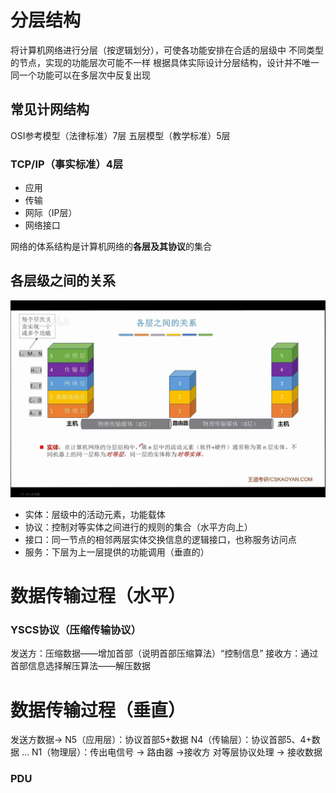 


# 分层结构
将计算机网络进行分层（按逻辑划分），可使各功能安排在合适的层级中
不同类型的节点，实现的功能层次可能不一样
根据具体实际设计分层结构，设计并不唯一
同一个功能可以在多层次中反复出现

## 常见计网结构
OSI参考模型（法律标准）7层
五层模型（教学标准）5层
### TCP/IP（事实标准）4层
- 应用
- 传输
- 网际（IP层）
- 网络接口

网络的体系结构是计算机网络的**各层及其协议**的集合

## 各层级之间的关系

![输入图片说明](/imgs/2025-07-18/glmC8gHlK1gJ3i4V.jpeg)

- 实体：层级中的活动元素，功能载体
- 协议：控制对等实体之间进行的规则的集合（水平方向上）
- 接口：同一节点的相邻两层实体交换信息的逻辑接口，也称服务访问点
- 服务：下层为上一层提供的功能调用（垂直的）

# 数据传输过程（水平）
### YSCS协议（压缩传输协议）
发送方：压缩数据——增加首部（说明首部压缩算法）“控制信息”
接收方：通过首部信息选择解压算法——解压数据

# 数据传输过程（垂直）
发送方数据→
N5（应用层）：协议首部5+数据
N4（传输层）：协议首部5、4+数据
...
N1（物理层）：传出电信号
→
路由器
→接收方
对等层协议处理
→
接收数据

### PDU


<!--stackedit_data:
eyJoaXN0b3J5IjpbLTIwNzIyMzcxNzYsMTE0OTEzNjA2Ml19
-->